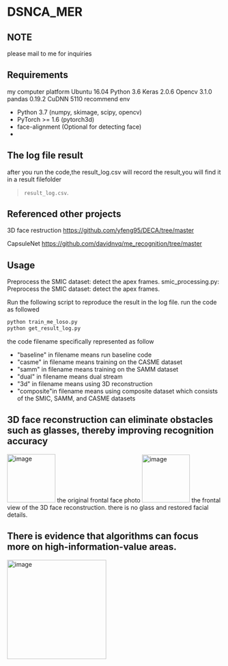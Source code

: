# DSNCA_MER
## NOTE
please mail to me for inquiries
## Requirements
my computer platform
Ubuntu 16.04 Python 3.6 Keras 2.0.6 Opencv 3.1.0 pandas 0.19.2 CuDNN 5110
recommend env
* Python 3.7 (numpy, skimage, scipy, opencv)  
* PyTorch >= 1.6 (pytorch3d)  
* face-alignment (Optional for detecting face)
* 
## The log file result
after you run the code,the result_log.csv will record the result,you will find it in a result filefolder
> `result_log.csv`.

## Referenced other projects
3D face restruction
https://github.com/yfeng95/DECA/tree/master

CapsuleNet
https://github.com/davidnvq/me_recognition/tree/master
## Usage
Preprocess the SMIC dataset: detect the apex frames.
smic_processing.py: Preprocess the SMIC dataset: detect the apex frames.

Run the following script to reproduce the result in the log file.
run the code as followed
```bash
python train_me_loso.py
python get_result_log.py
```


the code filename specifically represented as follow
* "baseline" in filename means run baseline code
* "casme" in filename means training on the CASME dataset
* "samm" in filename means training on the SAMM dataset
* "dual" in filename means dual stream
* "3d" in filename means using 3D reconstruction
* "composite"in filename means using composite dataset which consists of the SMIC, SAMM, and CASME datasets
## 3D face reconstruction can eliminate obstacles such as glasses, thereby improving recognition accuracy
<img width="113" alt="image" src="https://github.com/user-attachments/assets/6d898362-33ef-4d89-a781-098d3938d981" />
the original frontal face photo

<img width="112" alt="image" src="https://github.com/user-attachments/assets/f5f4c467-36fb-4553-a0e2-b3c132397603" />
the frontal view of the 3D face reconstruction.
there is no glass and restored facial details.


## There is evidence that algorithms can focus more on high-information-value areas.
<img width="232" alt="image" src="https://github.com/user-attachments/assets/41ea8a4f-ab45-44b3-9b7f-072de583fc3c" />
